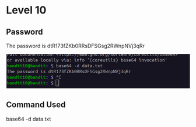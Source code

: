 <h1>Level 10</h1>
<h2>Password</h2>
The password is dtR173fZKb0RRsDFSGsg2RWnpNVj3qRr

![alt text](image-14.png)

<h2>Command Used</h2>
base64 -d data.txt



